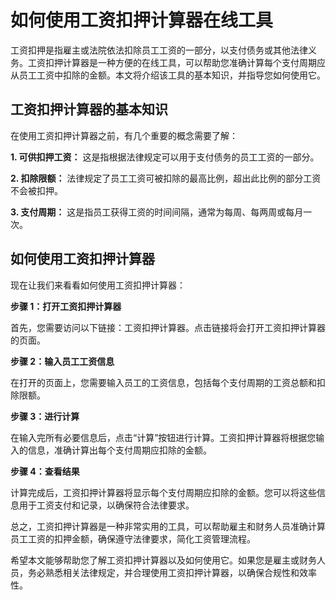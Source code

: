 如何使用工资扣押计算器在线工具
===============

工资扣押是指雇主或法院依法扣除员工工资的一部分，以支付债务或其他法律义务。工资扣押计算器是一种方便的在线工具，可以帮助您准确计算每个支付周期应从员工工资中扣除的金额。本文将介绍该工具的基本知识，并指导您如何使用它。

工资扣押计算器的基本知识
------------

在使用工资扣押计算器之前，有几个重要的概念需要了解：

**1. 可供扣押工资：** 这是指根据法律规定可以用于支付债务的员工工资的一部分。

**2. 扣除限额：** 法律规定了员工工资可被扣除的最高比例，超出此比例的部分工资不会被扣押。

**3. 支付周期：** 这是指员工获得工资的时间间隔，通常为每周、每两周或每月一次。

如何使用工资扣押计算器
-----------

现在让我们来看看如何使用工资扣押计算器：

**步骤 1：打开工资扣押计算器**

首先，您需要访问以下链接：工资扣押计算器。点击链接将会打开工资扣押计算器的页面。

**步骤 2：输入员工工资信息**

在打开的页面上，您需要输入员工的工资信息，包括每个支付周期的工资总额和扣除限额。

**步骤 3：进行计算**

在输入完所有必要信息后，点击“计算”按钮进行计算。工资扣押计算器将根据您输入的信息，准确计算出每个支付周期应扣除的金额。

**步骤 4：查看结果**

计算完成后，工资扣押计算器将显示每个支付周期应扣除的金额。您可以将这些信息用于工资支付和记录，以确保符合法律要求。

总之，工资扣押计算器是一种非常实用的工具，可以帮助雇主和财务人员准确计算员工工资的扣押金额，确保遵守法律要求，简化工资管理流程。

希望本文能够帮助您了解工资扣押计算器以及如何使用它。如果您是雇主或财务人员，务必熟悉相关法律规定，并合理使用工资扣押计算器，以确保合规性和效率性。